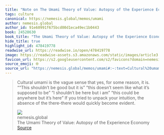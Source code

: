 ```yaml
---
title: "Note on The Umami Theory of Value: Autopsy of the Experience Economy via nemesis.global"
tags: culture
canonical: https://nemesis.global/memos/umami
author: nemesis.global
author_id: 91e60991f675bcd00d1eca49ec1b0443
book: 24528630
book_title: "The Umami Theory of Value: Autopsy of the Experience Economy"
hide_title: true
highlight_id: 478419778
readwise_url: https://readwise.io/open/478419778
image: https://readwise-assets.s3.amazonaws.com/static/images/article3.5c705a01b476.png
favicon_url: https://s2.googleusercontent.com/s2/favicons?domain=nemesis.global
source_emoji: 🌐
source_url: "https://nemesis.global/memos/umami#:~:text=Cultural%20umami%20is,quickly%20become%20evident."
---
```


> Cultural umami is the vague sense that yes, for some reason, it is. ““This shouldn’t be good but it is” “this doesn’t seem like what it’s supposed to be” “I shouldn’t be here but i am” “this could be anywhere but it’s here” If you tried to unpack your intuition, the absence of the there-there would quickly become evident.
> <div class="quoteback-footer"><div class="quoteback-avatar"><img class="mini-favicon" src="https://s2.googleusercontent.com/s2/favicons?domain=nemesis.global"></div><div class="quoteback-metadata"><div class="metadata-inner"><span style="display:none">FROM:</span><div aria-label="nemesis.global" class="quoteback-author"> nemesis.global</div><div aria-label="The Umami Theory of Value: Autopsy of the Experience Economy" class="quoteback-title"> The Umami Theory of Value: Autopsy of the Experience Economy</div></div></div><div class="quoteback-backlink"><a target="_blank" aria-label="go to the full text of this quotation" rel="noopener" href="https://nemesis.global/memos/umami#:~:text=Cultural%20umami%20is,quickly%20become%20evident." class="quoteback-arrow"> Source</a></div></div>